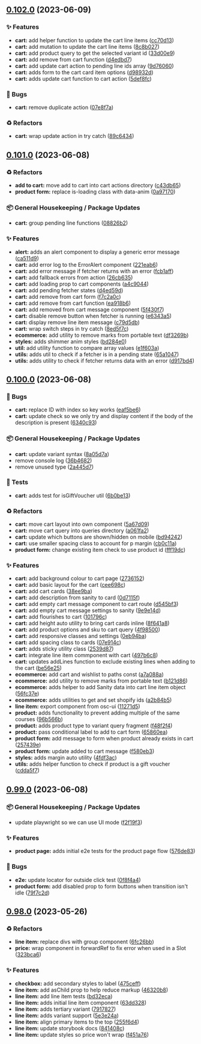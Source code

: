 ## [0.102.0](https://github.com/Open-Study-College/osc/compare/v0.101.0...v0.102.0) (2023-06-09)


### ✨ Features

* **cart:** add helper function to update the cart line items ([cc70d13](https://github.com/Open-Study-College/osc/commit/cc70d136ccabfaf146e0db19a17d3b62b64d610b))
* **cart:** add mutation to update the cart line items ([8c8b027](https://github.com/Open-Study-College/osc/commit/8c8b027800d9f50dd44218b4486cd9d32655ce21))
* **cart:** add product query to get the selected variant id ([33d00e9](https://github.com/Open-Study-College/osc/commit/33d00e99e55a5b405aab141f5963233e34f46051))
* **cart:** add remove from cart function ([d4edbd7](https://github.com/Open-Study-College/osc/commit/d4edbd7f393d6cd19681f41d0deb63f1d5aaa57e))
* **cart:** add update cart action to pending line ids array ([9d76060](https://github.com/Open-Study-College/osc/commit/9d760606248aa367aa76042826818685596a769d))
* **cart:** adds form to the cart card item options ([d98932d](https://github.com/Open-Study-College/osc/commit/d98932d349a64fa474ba03a60f336dc3bbb8e89c))
* **cart:** adds update cart function to cart action ([5def8fc](https://github.com/Open-Study-College/osc/commit/5def8fc3c09789ba1f3fb21d7793c1181b6a0c94))


### 🐛 Bugs

* **cart:** remove duplicate action ([07e8f7a](https://github.com/Open-Study-College/osc/commit/07e8f7adba753872c4f61e14fb41994b1d13f1cc))


### ♻️ Refactors

* **cart:** wrap update action in try catch ([89c6434](https://github.com/Open-Study-College/osc/commit/89c643484ad911fa77bb01fe36aa0b42a4d57e9f))

## [0.101.0](https://github.com/Open-Study-College/osc/compare/v0.100.0...v0.101.0) (2023-06-08)


### ♻️ Refactors

* **add to cart:** move add to cart into cart actions directory ([c43db65](https://github.com/Open-Study-College/osc/commit/c43db6572e6156b43738d28cea96413857bf86e7))
* **product form:** replace is-loading class with data-anim ([0a97170](https://github.com/Open-Study-College/osc/commit/0a971707e12104d7a3021defad8c574a7f3ea0a0))


### 📦 General Housekeeping / Package Updates

* **cart:** group pending line functions ([08826b2](https://github.com/Open-Study-College/osc/commit/08826b24bbd039fa7229cc3fbb7fe8fd19c7150c))


### ✨ Features

* **alert:** adds an alert component to display a generic error message ([ca511d9](https://github.com/Open-Study-College/osc/commit/ca511d96160b08ee87e97fe6835d5eb36d138376))
* **cart:** add error log to the ErrorAlert component ([221eab6](https://github.com/Open-Study-College/osc/commit/221eab6c56650ad1de5b4d056a5aef4506c53023))
* **cart:** add error message if fetcher returns with an error ([fcb1aff](https://github.com/Open-Study-College/osc/commit/fcb1affb97d7139d11a321fcdd70fe2f53e17ff5))
* **cart:** add fallback errors from action ([26cb635](https://github.com/Open-Study-College/osc/commit/26cb635678fdfd7c8d5b518a6ee4f7b75e0e1006))
* **cart:** add loading prop to cart components ([a4c9044](https://github.com/Open-Study-College/osc/commit/a4c90449b594990a9669c22c67308ccb59a796e1))
* **cart:** add pending fetcher states ([d4ed59d](https://github.com/Open-Study-College/osc/commit/d4ed59db71a1c47257051e0425f4c1e50a3dbfbb))
* **cart:** add remove from cart form ([f7c2a0c](https://github.com/Open-Study-College/osc/commit/f7c2a0c9bc7f1dff8524c866a29e8314a2d1040f))
* **cart:** add remove from cart function ([ea918b6](https://github.com/Open-Study-College/osc/commit/ea918b6293d9ef62b37f598e7f442d6165e9a6c8))
* **cart:** add removed from cart message component ([5f430f7](https://github.com/Open-Study-College/osc/commit/5f430f73da51b2c00b39bd31f74ee8439228c335))
* **cart:** disable remove button when fetcher is running ([e6343a5](https://github.com/Open-Study-College/osc/commit/e6343a5ac2012f5a63c75febc6ca7643639e2b64))
* **cart:** display remove line item message ([c79d5db](https://github.com/Open-Study-College/osc/commit/c79d5dba6ab48a0eaaebd859704380167aead41f))
* **cart:** wrap switch steps in try catch ([8ed5f7c](https://github.com/Open-Study-College/osc/commit/8ed5f7cf13ed897198c8a252a6f232b0697b4a48))
* **ecommerce:** add utility to remove marks from portable text ([df3269b](https://github.com/Open-Study-College/osc/commit/df3269b3e980d3473fc09194791a69299f8acb3c))
* **styles:** adds shimmer anim styles ([bd284e0](https://github.com/Open-Study-College/osc/commit/bd284e0a4bf86dbccdfa6ee8b22e626989f1c6a9))
* **util:** add utility function to compare array values ([e1f603a](https://github.com/Open-Study-College/osc/commit/e1f603a8e06a28651d165b1b8c06a894d057a425))
* **utils:** adds util to check if a fetcher is in a pending state ([65a1047](https://github.com/Open-Study-College/osc/commit/65a10477acf786351db3bedfcd2a78053f7ea822))
* **utils:** adds utility to check if fetcher returns data with an error ([d917bd4](https://github.com/Open-Study-College/osc/commit/d917bd428d5b5d97adad657f26aea1a1255f92ae))

## [0.100.0](https://github.com/Open-Study-College/osc/compare/v0.99.0...v0.100.0) (2023-06-08)


### 🐛 Bugs

* **cart:** replace ID with index so key works ([eaf5be6](https://github.com/Open-Study-College/osc/commit/eaf5be6039e18411efd0a2376875db112d80cef5))
* **cart:** update check so we only try and display content if the body of the description is present ([6340c93](https://github.com/Open-Study-College/osc/commit/6340c939468bafd9713ca41996671797de2d908e))


### 📦 General Housekeeping / Package Updates

* **cart:** update variant syntax ([8a05d7a](https://github.com/Open-Study-College/osc/commit/8a05d7add0fbb830092515de62fa6c7ad5754250))
* remove console log ([36b4682](https://github.com/Open-Study-College/osc/commit/36b468205bda50f54ffbc2a5255e8783e4b4bd05))
* remove unused type ([2a445d7](https://github.com/Open-Study-College/osc/commit/2a445d7712f2afa88df9c34489dff31403d6a95d))


### 🧪 Tests

* **cart:** adds test for isGiftVoucher util ([6b0be13](https://github.com/Open-Study-College/osc/commit/6b0be13eb4affe5e936adaee69b7305dbe310145))


### ♻️ Refactors

* **cart:** move cart layout into own component ([5a67d09](https://github.com/Open-Study-College/osc/commit/5a67d09110a1ccbcc6a7b623f398514cb68a9a45))
* **cart:** move cart query into queries directory ([a061fa2](https://github.com/Open-Study-College/osc/commit/a061fa2d71ce7d96a7a011d15b11fdc6b1ce206f))
* **cart:** update which buttons are shown/hidden on mobile ([bd94242](https://github.com/Open-Study-College/osc/commit/bd94242d4f565e75a18e82048caaa2e14f2e71bd))
* **cart:** use smaller spacing class to account for p margin ([cb0c11a](https://github.com/Open-Study-College/osc/commit/cb0c11af3b3e065f3e421ffc7dba1d2d8bc444b4))
* **product form:** change existing item check to use product id ([fff19dc](https://github.com/Open-Study-College/osc/commit/fff19dce9ca15254b30c6c3a65980a6251f03572))


### ✨ Features

* **cart:** add background colour to cart page ([2736152](https://github.com/Open-Study-College/osc/commit/2736152ad69981fe17c5aee365113eb07eccf438))
* **cart:** add basic layout for the cart ([cee698c](https://github.com/Open-Study-College/osc/commit/cee698cc30473f8718cf1e71fa7fc83e78f0f650))
* **cart:** add cart cards ([38ee9ba](https://github.com/Open-Study-College/osc/commit/38ee9ba30ac4d9c97d2a0339f48f44d5878d95a6))
* **cart:** add description from sanity to card ([0d7115f](https://github.com/Open-Study-College/osc/commit/0d7115f7385f50f9df33720480929beb9a4628bb))
* **cart:** add empty cart message component to cart route ([d545bf3](https://github.com/Open-Study-College/osc/commit/d545bf3e4a7abded5cef525bac154ce5ee738103))
* **cart:** add empty cart message settings to sanity ([9e9e14d](https://github.com/Open-Study-College/osc/commit/9e9e14d639d111e947f2195eb741b3c9ef764889))
* **cart:** add flourishes to cart ([101796c](https://github.com/Open-Study-College/osc/commit/101796cf716eb9a6970ba9fe46c6998e2919b700))
* **cart:** add height auto utility to bring cart cards inline ([8f641a8](https://github.com/Open-Study-College/osc/commit/8f641a82a3696510e235319ae7b2fb858bc735ce))
* **cart:** add product options and sku to cart query ([4f98500](https://github.com/Open-Study-College/osc/commit/4f985000edead609a44914e6bc74cb2223ef8275))
* **cart:** add responsive classes and settings ([0eb94ba](https://github.com/Open-Study-College/osc/commit/0eb94baa4ce453fad36be25a91bfc724c64dca6e))
* **cart:** add spacing class to cards ([07e914c](https://github.com/Open-Study-College/osc/commit/07e914c6e613add7060ac720e4a95e55c60f6f30))
* **cart:** adds sticky utility class ([2539d87](https://github.com/Open-Study-College/osc/commit/2539d8791a1daeb18511c37ccca3a7bcb04b5902))
* **cart:** integrate line item commponent with cart ([497b6c8](https://github.com/Open-Study-College/osc/commit/497b6c88ab17dfc0901cec08cd9e6370416b70c4))
* **cart:** updates addLines function to exclude existing lines when adding to the cart ([be56e25](https://github.com/Open-Study-College/osc/commit/be56e2545c495ff51b9fb87e297932c8ac5568c0))
* **ecommerce:** add cart and wishlist to paths const ([a7a088a](https://github.com/Open-Study-College/osc/commit/a7a088a6048660cf284d0241a8affa51b66866c1))
* **ecommerce:** add utility to remove marks from portable text ([b121d86](https://github.com/Open-Study-College/osc/commit/b121d863c3cc581ccf22a95350c7f4b568a22c30))
* **ecommerce:** adds helper to add Sanity data into cart line item object ([56fc37e](https://github.com/Open-Study-College/osc/commit/56fc37e4473177bbfb2e41c35f49defc7a80c20c))
* **ecommerce:** adds utilities to get and set shopify ids ([a2b84b5](https://github.com/Open-Study-College/osc/commit/a2b84b59ce050a7912d577aa38be32b326c0e461))
* **line item:** export component from osc-ui ([11271d5](https://github.com/Open-Study-College/osc/commit/11271d54f76237a45ef74afdae324e3aaf65d77e))
* **product:** adds functionality to prevent adding multiple of the same courses ([96b566b](https://github.com/Open-Study-College/osc/commit/96b566bce146bf46f169214bbf01985bc89ae53c))
* **product:** adds product type to variant query fragment ([f48f2f4](https://github.com/Open-Study-College/osc/commit/f48f2f41272fa2cfbade9badbe54b3d618828630))
* **product:** pass conditional label to add to cart form ([65860ea](https://github.com/Open-Study-College/osc/commit/65860ea808148d674a124d990f696cd3e2f37088))
* **product form:** add message to form when product already exists in cart ([257439e](https://github.com/Open-Study-College/osc/commit/257439ed7a6cde04825878c3fa4d809bcb8ee009))
* **product form:** update added to cart message ([f580eb3](https://github.com/Open-Study-College/osc/commit/f580eb379005f3584307a0328b5c54c8f424cad0))
* **styles:** adds margin auto utility ([4fdf3ac](https://github.com/Open-Study-College/osc/commit/4fdf3ac0ef1fa79e7149864a4204629a7050de51))
* **utils:** adds helper function to check if product is a gift voucher ([cdda5f7](https://github.com/Open-Study-College/osc/commit/cdda5f71283be3006e52a1aae3cf4dba0d846911))

## [0.99.0](https://github.com/Open-Study-College/osc/compare/v0.98.0...v0.99.0) (2023-06-08)


### 📦 General Housekeeping / Package Updates

* update playwright so we can use UI mode ([f2f19f3](https://github.com/Open-Study-College/osc/commit/f2f19f3bc8cde0964bd3a42980b43018795e637c))


### ✨ Features

* **product page:** adds initial e2e tests for the product page flow ([576de83](https://github.com/Open-Study-College/osc/commit/576de83fd4c8557aa48ae4c0df6a2703a4cfe909))


### 🐛 Bugs

* **e2e:** update locator for outside click test ([0f8f4a4](https://github.com/Open-Study-College/osc/commit/0f8f4a413bf2e771ba999c116a50af19586f4384))
* **product form:** add disabled prop to form buttons when transition isn't idle ([79f7c2d](https://github.com/Open-Study-College/osc/commit/79f7c2d7c6d4f25d8133c6b65984e69af9c78577))

## [0.98.0](https://github.com/Open-Study-College/osc/compare/v0.97.0...v0.98.0) (2023-05-26)


### ♻️ Refactors

* **line item:** replace divs with group component ([6fc26bb](https://github.com/Open-Study-College/osc/commit/6fc26bb5e03660ae1d30de368aa717251f61b066))
* **price:** wrap component in forwardRef to fix error when used in a Slot ([323bca6](https://github.com/Open-Study-College/osc/commit/323bca6a05056e0500ddbb2499fe701936e68c1e))


### ✨ Features

* **checkbox:** add secondary styles to label ([475ceff](https://github.com/Open-Study-College/osc/commit/475ceffae7c8294d1d4aba5c024ecb0b0265e85b))
* **line item:** add asChild prop to help reduce markup ([46320b8](https://github.com/Open-Study-College/osc/commit/46320b8875a6d67cf9a988605727921d20356fc9))
* **line item:** add line item tests ([bd32eca](https://github.com/Open-Study-College/osc/commit/bd32eca8edcc5726b34b05910dd11997d59192da))
* **line item:** adds initial line item component ([63dd328](https://github.com/Open-Study-College/osc/commit/63dd328b17e77626dbc61f1d461303a730029977))
* **line item:** adds tertiary variant ([7917827](https://github.com/Open-Study-College/osc/commit/7917827497750c0f414501a1a9c8ee40a6fafed3))
* **line item:** adds variant support ([5e3e24a](https://github.com/Open-Study-College/osc/commit/5e3e24a9c5d75be682ff097b0b6f13fcd5731887))
* **line item:** align primary items to the top ([255f6d4](https://github.com/Open-Study-College/osc/commit/255f6d41a07cb943333b8ccdbd31e14e0e7aa942))
* **line item:** update storybook docs ([841408c](https://github.com/Open-Study-College/osc/commit/841408c903985ea493413686f434b710cffe2acc))
* **line item:** update styles so price won't wrap ([f451a76](https://github.com/Open-Study-College/osc/commit/f451a76d9adfb4f9c98acba104bab7d05d4c0e74))

